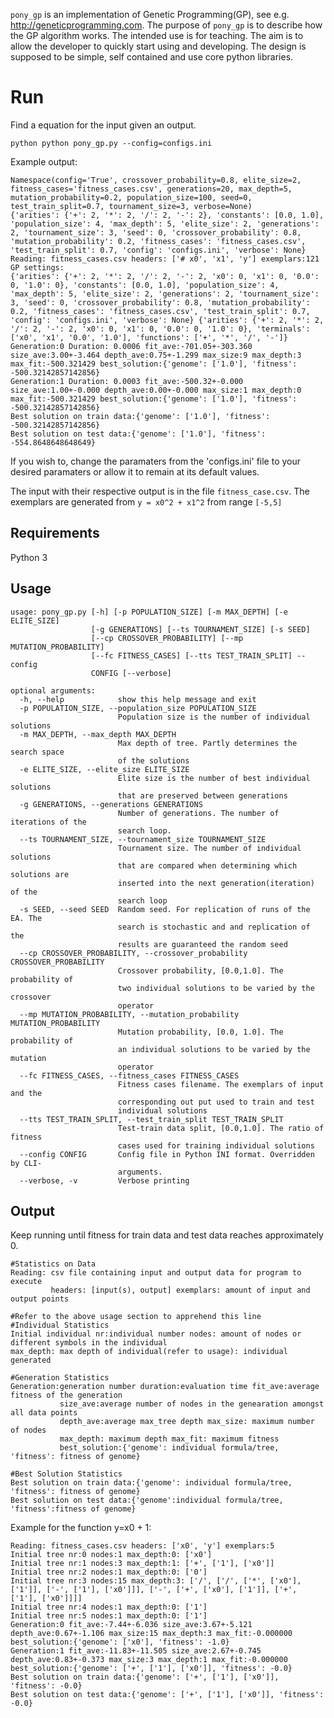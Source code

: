`pony_gp` is an implementation of Genetic Programming(GP), see e.g.
<http://geneticprogramming.com>. The purpose of `pony_gp` is to describe how
the GP algorithm works. The intended use is for teaching. The aim is to allow
the developer to quickly start using and developing. The design is supposed
to be simple, self contained and use core python libraries.

# Run

Find a equation for the input given an output.

```python python pony_gp.py --config=configs.ini ``` 

Example output:
```
Namespace(config='True', crossover_probability=0.8, elite_size=2, fitness_cases='fitness_cases.csv', generations=20, max_depth=5, mutation_probability=0.2, population_size=100, seed=0, test_train_split=0.7, tournament_size=3, verbose=None)
{'arities': {'+': 2, '*': 2, '/': 2, '-': 2}, 'constants': [0.0, 1.0], 'population_size': 4, 'max_depth': 5, 'elite_size': 2, 'generations': 2, 'tournament_size': 3, 'seed': 0, 'crossover_probability': 0.8, 'mutation_probability': 0.2, 'fitness_cases': 'fitness_cases.csv', 'test_train_split': 0.7, 'config': 'configs.ini', 'verbose': None}
Reading: fitness_cases.csv headers: ['# x0', 'x1', 'y'] exemplars:121
GP settings:
{'arities': {'+': 2, '*': 2, '/': 2, '-': 2, 'x0': 0, 'x1': 0, '0.0': 0, '1.0': 0}, 'constants': [0.0, 1.0], 'population_size': 4, 'max_depth': 5, 'elite_size': 2, 'generations': 2, 'tournament_size': 3, 'seed': 0, 'crossover_probability': 0.8, 'mutation_probability': 0.2, 'fitness_cases': 'fitness_cases.csv', 'test_train_split': 0.7, 'config': 'configs.ini', 'verbose': None} {'arities': {'+': 2, '*': 2, '/': 2, '-': 2, 'x0': 0, 'x1': 0, '0.0': 0, '1.0': 0}, 'terminals': ['x0', 'x1', '0.0', '1.0'], 'functions': ['+', '*', '/', '-']}
Generation:0 Duration: 0.0006 fit_ave:-701.05+-303.360 size_ave:3.00+-3.464 depth_ave:0.75+-1.299 max_size:9 max_depth:3 max_fit:-500.321429 best_solution:{'genome': ['1.0'], 'fitness': -500.32142857142856}
Generation:1 Duration: 0.0003 fit_ave:-500.32+-0.000 size_ave:1.00+-0.000 depth_ave:0.00+-0.000 max_size:1 max_depth:0 max_fit:-500.321429 best_solution:{'genome': ['1.0'], 'fitness': -500.32142857142856}
Best solution on train data:{'genome': ['1.0'], 'fitness': -500.32142857142856}
Best solution on test data:{'genome': ['1.0'], 'fitness': -554.8648648648649}
```

If you wish to,
change the paramaters from the 'configs.ini' file to your desired
paramaters or allow it to remain at its default values.

The input with their respective output is in the file `fitness_case.csv`. The
exemplars are generated from `y = x0^2 + x1^2` from range `[-5,5]`

## Requirements

Python 3

## Usage

```
usage: pony_gp.py [-h] [-p POPULATION_SIZE] [-m MAX_DEPTH] [-e ELITE_SIZE]
                  [-g GENERATIONS] [--ts TOURNAMENT_SIZE] [-s SEED]
                  [--cp CROSSOVER_PROBABILITY] [--mp MUTATION_PROBABILITY]
                  [--fc FITNESS_CASES] [--tts TEST_TRAIN_SPLIT] --config
                  CONFIG [--verbose]

optional arguments:
  -h, --help            show this help message and exit
  -p POPULATION_SIZE, --population_size POPULATION_SIZE
                        Population size is the number of individual solutions
  -m MAX_DEPTH, --max_depth MAX_DEPTH
                        Max depth of tree. Partly determines the search space
                        of the solutions
  -e ELITE_SIZE, --elite_size ELITE_SIZE
                        Elite size is the number of best individual solutions
                        that are preserved between generations
  -g GENERATIONS, --generations GENERATIONS
                        Number of generations. The number of iterations of the
                        search loop.
  --ts TOURNAMENT_SIZE, --tournament_size TOURNAMENT_SIZE
                        Tournament size. The number of individual solutions
                        that are compared when determining which solutions are
                        inserted into the next generation(iteration) of the
                        search loop
  -s SEED, --seed SEED  Random seed. For replication of runs of the EA. The
                        search is stochastic and and replication of the
                        results are guaranteed the random seed
  --cp CROSSOVER_PROBABILITY, --crossover_probability CROSSOVER_PROBABILITY
                        Crossover probability, [0.0,1.0]. The probability of
                        two individual solutions to be varied by the crossover
                        operator
  --mp MUTATION_PROBABILITY, --mutation_probability MUTATION_PROBABILITY
                        Mutation probability, [0.0, 1.0]. The probability of
                        an individual solutions to be varied by the mutation
                        operator
  --fc FITNESS_CASES, --fitness_cases FITNESS_CASES
                        Fitness cases filename. The exemplars of input and the
                        corresponding out put used to train and test
                        individual solutions
  --tts TEST_TRAIN_SPLIT, --test_train_split TEST_TRAIN_SPLIT
                        Test-train data split, [0.0,1.0]. The ratio of fitness
                        cases used for training individual solutions
  --config CONFIG       Config file in Python INI format. Overridden by CLI-
                        arguments.
  --verbose, -v         Verbose printing
```

## Output
Keep running until fitness for train data and test data reaches approximately 0.
```
#Statistics on Data
Reading: csv file containing input and output data for program to execute
         headers: [input(s), output] exemplars: amount of input and output points

#Refer to the above usage section to apprehend this line
#Individual Statistics
Initial individual nr:individual number nodes: amount of nodes or different symbols in the individual
max_depth: max depth of individual(refer to usage): individual generated

#Generation Statistics
Generation:generation number duration:evaluation time fit_ave:average fitness of the generation
           size_ave:average number of nodes in the genearation amongst all data points
           depth_ave:average max_tree depth max_size: maximum number of nodes
           max_depth: maximum depth max_fit: maximum fitness
           best_solution:{'genome': individual formula/tree, 'fitness': fitness of genome}

#Best Solution Statistics
Best solution on train data:{'genome': individual formula/tree, 'fitness': fitness of genome}
Best solution on test data:{'genome':individual formula/tree, 'fitness':fitness of genome}

```
Example for the function y=x0 + 1:
```
Reading: fitness_cases.csv headers: ['x0', 'y'] exemplars:5
Initial tree nr:0 nodes:1 max_depth:0: ['x0']
Initial tree nr:1 nodes:3 max_depth:1: ['+', ['1'], ['x0']]
Initial tree nr:2 nodes:1 max_depth:0: ['0']
Initial tree nr:3 nodes:15 max_depth:3: ['/', ['/', ['*', ['x0'], ['1']], ['-', ['1'], ['x0']]], ['-', ['+', ['x0'], ['1']], ['+', ['1'], ['x0']]]]
Initial tree nr:4 nodes:1 max_depth:0: ['1']
Initial tree nr:5 nodes:1 max_depth:0: ['1']
Generation:0 fit_ave:-7.44+-6.036 size_ave:3.67+-5.121 depth_ave:0.67+-1.106 max_size:15 max_depth:3 max_fit:-0.000000 best_solution:{'genome': ['x0'], 'fitness': -1.0}
Generation:1 fit_ave:-11.83+-11.505 size_ave:2.67+-0.745 depth_ave:0.83+-0.373 max_size:3 max_depth:1 max_fit:-0.000000 best_solution:{'genome': ['+', ['1'], ['x0']], 'fitness': -0.0}
Best solution on train data:{'genome': ['+', ['1'], ['x0']], 'fitness': -0.0}
Best solution on test data:{'genome': ['+', ['1'], ['x0']], 'fitness': -0.0}
```

